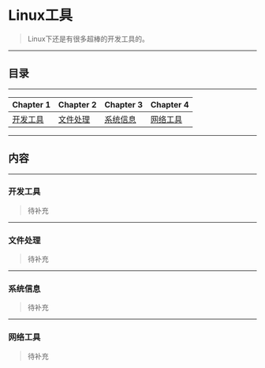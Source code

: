 # Linux工具

> Linux下还是有很多超棒的开发工具的。

---

## 目录

---

| Chapter 1 | Chapter 2 | Chapter 3| Chapter 4 |
| --------- | --------- | --------- | -------- |
|[开发工具](#pro)|[文件处理](#file)|[系统信息](#sysinfo)|[网络工具](#net)|

---

## 内容

---

### <span id = "pro">开发工具</span>

> 待补充

---

### <span id = "file">文件处理</span>

> 待补充

---

### <span id = "sysinfo">系统信息</span>

> 待补充

---

### <span id = "net">网络工具</span>

> 待补充
